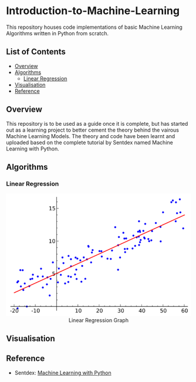 # Introduction-to-Machine-Learning

This repository houses code implementations of basic Machine Learning Algorithms written in Python from scratch.

## List of Contents
- [Overview](#Overview)
- [Algorithms](#Algorithms)
  - [Linear Regression](#Linear-Regression)
- [Visualisation](#Visualisation)
- [Reference](#Reference)

## Overview

This repository is to be used as a guide once it is complete, but has started out as a learning project to better cement the theory behind the vairous Machine Learning Models. The theory and code have been learnt and uploaded based on the complete tutorial by Sentdex named Machine Learning with Python.

## Algorithms
### Linear Regression
<p align="center">
  <img src="https://github.com/surya-palaniswamy/Introduction-to-Machine-Learning/blob/main/media/linear_regression/linear_regression.png" alt="Linear regression graph"/>
  <br clear="centre"/>
  Linear Regression Graph
</p>


## Visualisation

## Reference
- Sentdex: [Machine Learning with Python](https://youtube.com/playlist?list=PLQVvvaa0QuDfKTOs3Keq_kaG2P55YRn5v)
